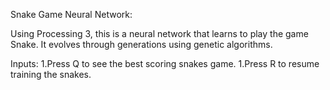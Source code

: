 Snake Game Neural Network:

Using Processing 3, this is a neural network that learns to play the game Snake. It evolves through generations using genetic algorithms.

Inputs:
1.Press Q to see the best scoring snakes game. 
1.Press R to resume training the snakes. 
